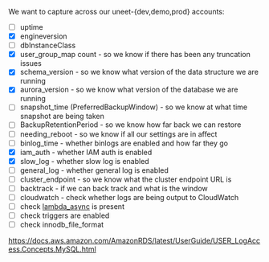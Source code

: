 We want to capture across our uneet-{dev,demo,prod} accounts:

- [ ] uptime
- [X] engineversion
- [ ] dbInstanceClass
- [X] user_group_map count - so we know if there has been any truncation issues
- [X] schema_version - so we know what version of the data structure we are running
- [X] aurora_version - so we know what version of the database we are running
- [ ] snapshot_time (PreferredBackupWindow) - so we know at what time snapshot are being taken
- [ ] BackupRetentionPeriod - so we know how far back we can restore
- [ ] needing_reboot - so we know if all our settings are in affect
- [ ] binlog_time - whether binlogs are enabled and how far they go
- [X] iam_auth - whether IAM auth is enabled
- [X] slow_log - whether slow log is enabled
- [ ] general_log - whether general log is enabled
- [ ] cluster_endpoint - so we know what the cluster endpoint URL is
- [ ] backtrack - if we can back track and what is the window
- [ ] cloudwatch - check whether logs are being output to CloudWatch
- [ ] check [lambda_async](https://docs.aws.amazon.com/AmazonRDS/latest/AuroraUserGuide/AuroraMySQL.Integrating.Lambda.html) is present
- [ ] check triggers are enabled
- [ ] check innodb_file_format

https://docs.aws.amazon.com/AmazonRDS/latest/UserGuide/USER_LogAccess.Concepts.MySQL.html

